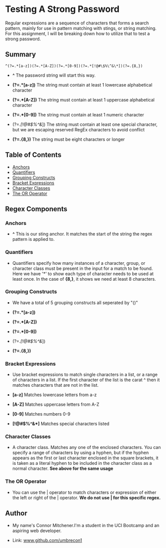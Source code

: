 # Testing A Strong Password

Regular expressions are a sequence of characters that forms a search pattern, mainly for use in pattern matching with stings, or string matching. For this assignment, I will be breaking down how to utilize that to test a strong password.

## Summary

```
^(?=.*[a-z])(?=.*[A-Z])(?=.*[0-9])(?=.*[!@#\$%\^&\*])(?=.{8,})
```
- **^** The password string will start this way.

- **(?=.*[a-z])** The string must contain at least 1 lowercase alphabetical character

- **(?=.*[A-Z])** The string must contain at least 1 uppercase alphabetical character

- **(?=.*[0-9])** The string must contain at least 1 numeric character

- (?=.*[!@#$%^&*]) The string must contain at least one special character, but we are escaping reserved RegEx characters to avoid conflict

- **(?=.{8,})** The string must be eight characters or longer



## Table of Contents

- [Anchors](#anchors)
- [Quantifiers](#quantifiers)
- [Grouping Constructs](#grouping-constructs)
- [Bracket Expressions](#bracket-expressions)
- [Character Classes](#character-classes)
- [The OR Operator](#the-or-operator)

## Regex Components

### Anchors

- **^** This is our sting anchor. It matches the start of the string the regex pattern is applied to.

### Quantifiers

- Quantifiers specify how many instances of a character, group, or character class must be present in the input for a match to be found. Here we have '*' to show each type of character needs to be used at least once. In the case of **{8,}**, it shows we need at least 8 characters.

### Grouping Constructs

- We have a total of 5 grouping constructs all seperated by "()"

- **(?=.*[a-z])**
- **(?=.*[A-Z])**
- **(?=.*[0-9])**
- (?=.*[!@#$%^&*])
- **(?=.{8,})**

### Bracket Expressions

- Use bracket expressions to match single characters in a list, or a range of characters in a list. If the first character of the list is the carat ^ then it matches characters that are not in the list.

- **[a-z]** Matches lowercase letters from a-z
- **[A-Z]** Matches uppercase letters from A-Z
- **[0-9]** Matches numbers 0-9
- **[!@#$%^&*]** Matches special characters listed

### Character Classes

- A character class. Matches any one of the enclosed characters. You can specify a range of characters by using a hyphen, but if the hyphen appears as the first or last character enclosed in the square brackets, it is taken as a literal hyphen to be included in the character class as a normal character.
**See above for the same usage**

### The OR Operator

- You can use the | operator to match characters or expression of either the left or right of the | operator.
**We do not use | for this specific regex.**


## Author

- My name's Connor Mitchener.I'm a student in the UCI Bootcamp and an aspiring web developer.

- Link: www.github.com/umbrecon1

